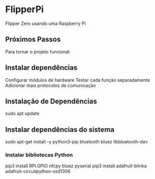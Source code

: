 # FlipperPi
Flipper Zero usando uma Raspberry Pi


## Próximos Passos
Para tornar o projeto funcional:

## Instalar dependências
Configurar módulos de hardware
Testar cada função separadamente
Adicionar mais protocolos de comunicação

## Instalação de Dependências

sudo apt update

## Instalar dependências do sistema
sudo apt-get install -y python3-pip bluetooth bluez libbluetooth-dev

### Instalar bibliotecas Python
pip3 install RPi.GPIO nfcpy bluez pyserial 
pip3 install adafruit-blinka adafruit-circuitpython-ssd1306
